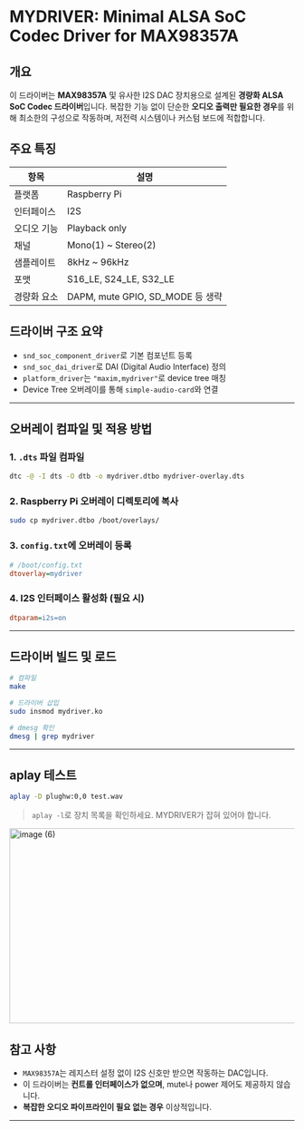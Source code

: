 # MYDRIVER: Minimal ALSA SoC Codec Driver for MAX98357A

## 개요

이 드라이버는 **MAX98357A** 및 유사한 I2S DAC 장치용으로 설계된 **경량화 ALSA SoC Codec 드라이버**입니다. 복잡한 기능 없이 단순한 **오디오 출력만 필요한 경우**를 위해 최소한의 구성으로 작동하며, 저전력 시스템이나 커스텀 보드에 적합합니다.

## 주요 특징

| 항목     | 설명                             |
| ------ | ------------------------------ |
| 플랫폼    | Raspberry Pi        |
| 인터페이스  | I2S                            |
| 오디오 기능 | Playback only                  |
| 채널     | Mono(1) \~ Stereo(2)           |
| 샘플레이트  | 8kHz \~ 96kHz                  |
| 포맷     | S16\_LE, S24\_LE, S32\_LE      |
| 경량화 요소 | DAPM, mute GPIO, SD\_MODE 등 생략 |

## 드라이버 구조 요약

* `snd_soc_component_driver`로 기본 컴포넌트 등록
* `snd_soc_dai_driver`로 DAI (Digital Audio Interface) 정의
* `platform_driver`는 `"maxim,mydriver"`로 device tree 매칭
* Device Tree 오버레이를 통해 `simple-audio-card`와 연결

---

## 오버레이 컴파일 및 적용 방법

### 1. `.dts` 파일 컴파일

```bash
dtc -@ -I dts -O dtb -o mydriver.dtbo mydriver-overlay.dts
```

### 2. Raspberry Pi 오버레이 디렉토리에 복사

```bash
sudo cp mydriver.dtbo /boot/overlays/
```

### 3. `config.txt`에 오버레이 등록

```ini
# /boot/config.txt
dtoverlay=mydriver
```

### 4. I2S 인터페이스 활성화 (필요 시)

```ini
dtparam=i2s=on
```

---

## 드라이버 빌드 및 로드

```bash
# 컴파일
make

# 드라이버 삽입
sudo insmod mydriver.ko

# dmesg 확인
dmesg | grep mydriver
```

---

## aplay 테스트

```bash
aplay -D plughw:0,0 test.wav
```

> `aplay -l`로 장치 목록을 확인하세요. MYDRIVER가 잡혀 있어야 합니다.

<img width="643" height="344" alt="image (6)" src="https://github.com/user-attachments/assets/420dad80-28a8-49a1-be41-e617fd8ab5d2" />


## 참고 사항

* `MAX98357A`는 레지스터 설정 없이 I2S 신호만 받으면 작동하는 DAC입니다.
* 이 드라이버는 **컨트롤 인터페이스가 없으며**, mute나 power 제어도 제공하지 않습니다.
* **복잡한 오디오 파이프라인이 필요 없는 경우** 이상적입니다.

---
